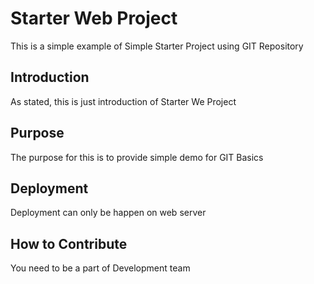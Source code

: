 # Starter Web Project
This is a simple example of Simple Starter Project using GIT Repository

## Introduction
As stated, this is just introduction of Starter We Project

## Purpose
The purpose for this is to provide simple demo for GIT Basics

## Deployment 
Deployment can only be happen on web server

## How to Contribute
You need to be a part of Development team